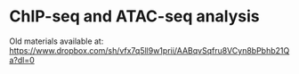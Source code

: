 # ChIP-seq and ATAC-seq analysis

Old materials available at:
https://www.dropbox.com/sh/vfx7q5ll9w1prii/AABqvSqfru8VCyn8bPbhb21Qa?dl=0
